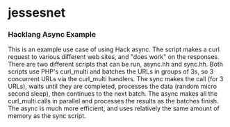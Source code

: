 jessesnet
=========

### Hacklang Async Example

This is an example use case of using Hack async.  The script makes a curl request to various different web sites, and "does work" on the responses.  There are two different scripts that can be run, async.hh and sync.hh.  Both scripts use PHP's curl_multi and batches the URLs in groups of 3s, so 3 concurrent URLs via the curl_multi handlers.  The sync makes the call (for 3 URLs), waits until they are completed, processes the data (random micro second sleep), then continues to the next batch.  The async makes all the curl_multi calls in parallel and processes the results as the batches finish.  The async is much more efficient, and uses relatively the same amount of memory as the sync script.
